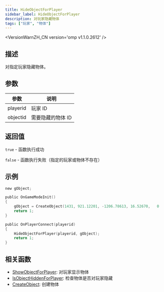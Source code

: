 ```yaml
---
title: HideObjectForPlayer
sidebar_label: HideObjectForPlayer
description: 对玩家隐藏物体
tags: ["玩家", "物体"]
---
```


<VersionWarnZH_CN version='omp v1.1.0.2612' />

## 描述

对指定玩家隐藏物体。

## 参数

| 参数     | 说明              |
| -------- | ----------------- |
| playerid | 玩家 ID           |
| objectid | 需要隐藏的物体 ID |

## 返回值

`true` - 函数执行成功

`false` - 函数执行失败（指定的玩家或物体不存在）

## 示例

```c
new gObject;

public OnGameModeInit()
{
    gObject = CreateObject(1431, 921.12201, -1206.78613, 16.52670,   0.00000, 0.00000, 90.00000);
    return 1;
}

public OnPlayerConnect(playerid)
{
    HideObjectForPlayer(playerid, gObject);
    return 1;
}
```

## 相关函数

- [ShowObjectForPlayer](ShowObjectForPlayer): 对玩家显示物体
- [IsObjectHiddenForPlayer](IsObjectHiddenForPlayer): 检查物体是否对玩家隐藏
- [CreateObject](CreateObject): 创建物体
